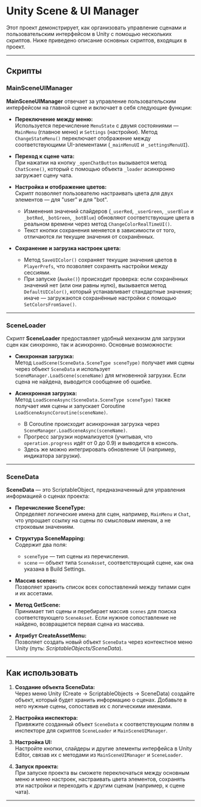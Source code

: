 # Unity Scene & UI Manager

Этот проект демонстрирует, как организовать управление сценами и пользовательским интерфейсом в Unity с помощью нескольких скриптов. Ниже приведено описание основных скриптов, входящих в проект.

---

## Скрипты

### MainSceneUIManager

**MainSceneUIManager** отвечает за управление пользовательским интерфейсом на главной сцене и включает в себя следующие функции:

- **Переключение между меню:**  
  Используется перечисление `MenuState` с двумя состояниями — `MainMenu` (главное меню) и `Settings` (настройки). Метод `ChangeStateMenu()` переключает отображение между соответствующими UI-элементами (`_mainMenuUI` и `_settingsMenuUI`).

- **Переход к сцене чата:**  
  При нажатии на кнопку `_openChatButton` вызывается метод `ChatScene()`, который с помощью объекта `_loader` асинхронно загружает сцену чата.

- **Настройка и отображение цветов:**  
  Скрипт позволяет пользователю настраивать цвета для двух элементов — для "user" и для "bot".  
  - Изменения значений слайдеров (`_userRed`, `_userGreen`, `_userBlue` и `_botRed`, `_botGreen`, `_botBlue`) обновляют соответствующие цвета в реальном времени через метод `ChangeColorRealTimeUI()`.
  - Текст кнопки сохранения меняется в зависимости от того, отличаются ли текущие значения от сохранённых.

- **Сохранение и загрузка настроек цвета:**  
  - Метод `SaveUIColor()` сохраняет текущие значения цветов в `PlayerPrefs`, что позволяет сохранять настройки между сессиями.
  - При запуске (`Awake()`) происходит проверка: если сохранённых значений нет (или они равны нулю), вызывается метод `DefaultUIColor()`, который устанавливает стандартные значения; иначе — загружаются сохранённые настройки с помощью `SetColorsFromSave()`.

---

### SceneLoader

Скрипт **SceneLoader** предоставляет удобный механизм для загрузки сцен как синхронно, так и асинхронно. Основные возможности:

- **Синхронная загрузка:**  
  Метод `LoadScene(SceneData.SceneType sceneType)` получает имя сцены через объект `SceneData` и использует `SceneManager.LoadScene(sceneName)` для мгновенной загрузки. Если сцена не найдена, выводится сообщение об ошибке.

- **Асинхронная загрузка:**  
  Метод `LoadSceneAsync(SceneData.SceneType sceneType)` также получает имя сцены и запускает Coroutine `LoadSceneAsyncCoroutine(sceneName)`.  
  - В Coroutine происходит асинхронная загрузка через `SceneManager.LoadSceneAsync(sceneName)`.
  - Прогресс загрузки нормализуется (учитывая, что `operation.progress` идёт от 0 до 0.9) и выводится в консоль.  
  - Здесь же можно интегрировать обновление UI (например, индикатора загрузки).

---

### SceneData

**SceneData** — это ScriptableObject, предназначенный для управления информацией о сценах проекта:

- **Перечисление SceneType:**  
  Определяет логические имена для сцен, например, `MainMenu` и `Chat`, что упрощает ссылку на сцены по смысловым именам, а не строковым значениям.

- **Структура SceneMapping:**  
  Содержит два поля:
  - `sceneType` — тип сцены из перечисления.
  - `scene` — объект типа `SceneAsset`, соответствующий сцене, как она указана в Build Settings.

- **Массив scenes:**  
  Позволяет хранить список всех сопоставлений между типами сцен и их ассетами.

- **Метод GetScene:**  
  Принимает тип сцены и перебирает массив `scenes` для поиска соответствующего `SceneAsset`. Если нужное сопоставление не найдено, возвращается первая сцена из массива.

- **Атрибут CreateAssetMenu:**  
  Позволяет создать новый объект `SceneData` через контекстное меню Unity (путь: *ScriptableObjects/SceneData*).

---

## Как использовать

1. **Создание объекта SceneData:**  
   Через меню Unity (Create → ScriptableObjects → SceneData) создайте объект, который будет хранить информацию о сценах. Добавьте в него нужные сцены, сопоставив их с логическими именами.

2. **Настройка инспектора:**  
   Привяжите созданный объект `SceneData` к соответствующим полям в инспекторе для скриптов `SceneLoader` и `MainSceneUIManager`.

3. **Настройка UI:**  
   Настройте кнопки, слайдеры и другие элементы интерфейса в Unity Editor, связав их с методами из `MainSceneUIManager` и `SceneLoader`.

4. **Запуск проекта:**  
   При запуске проекта вы сможете переключаться между основным меню и меню настроек, настраивать цвета элементов, сохранять эти настройки и переходить к другим сценам (например, к сцене чата).

---
